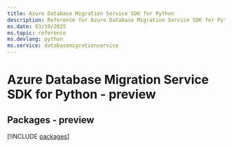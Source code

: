 ```yaml
---
title: Azure Database Migration Service SDK for Python
description: Reference for Azure Database Migration Service SDK for Python
ms.date: 03/19/2025
ms.topic: reference
ms.devlang: python
ms.service: databasemigrationservice
---
```

# Azure Database Migration Service SDK for Python - preview
## Packages - preview
[!INCLUDE [packages](database-migration-service-index.md)]